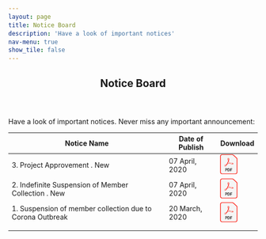 ```yaml
---
layout: page
title: Notice Board
description: 'Have a look of important notices'
nav-menu: true
show_tile: false
---
```

<!-- Main -->
<div id="main" class="alt">

<!-- One -->
<section id="one">
	<div class="inner">
		<header class="major">
			<h1>Notice Board</h1>
		</header>
    <!-- Content -->

<p>Have a look of important notices. Never miss any important announcement:</p>

<table class="blueTable">
<thead>
<tr>
<th> Notice Name </th>
<th>Date of Publish</th>
<th>Download</th>
</tr>
</thead>
<tbody>
<tr>
<td>3. Project Approvement    .<neon contenteditable spellcheck="false">  New  </neon>   </td>
<td>07 April, 2020</td>
<td><a href="assets/notice/Notice 3.pdf"><img src="assets/images/pdf.png" alt="Download" width="35" height="40"></a> </td>
</tr>
<tr>
<td>2. Indefinite Suspension of Member Collection    .<neon contenteditable spellcheck="false">  New  </neon>  </td>
<td>07 April, 2020</td>
<td> <a href="assets/notice/Notice 02.pdf"><img src="assets/images/pdf.png" alt="Download" width="35" height="40"></a>  </td>
</tr>	
<tr>
<td> 1. Suspension of member collection due to Corona Outbreak</td>
<td>20 March, 2020</td>
<td>
	<a href="assets/Notice 2.pdf"><img src="assets/images/pdf.png" alt="Download" width="35" height="40"></a>
	</td>
</tr>
<tr>
<td></td>
<td></td>
<td></td>
</tr
<tr>
<td></td>
<td></td>
<td></td>
</tr>
</tbody>
</table>

